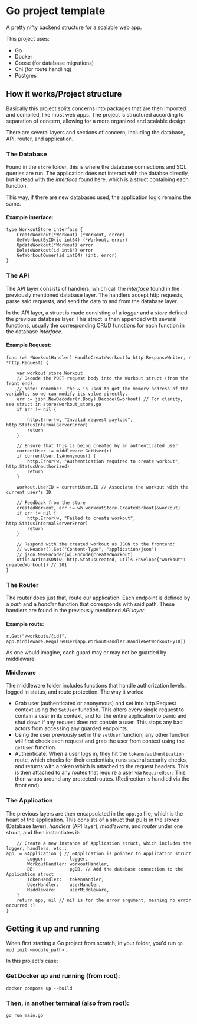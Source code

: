 # Go project template

A pretty nifty backend structure for a scalable web app.

This project uses:
 
 - Go
 - Docker
 - Goose (for database migrations)
 - Chi (for route handling)
 - Postgres


## How it works/Project structure

Basically this project splits concerns into packages that are then imported and compiled, like most web apps. The project is structured according to separation of concern, allowing for a more organized and scalable design. 

There are several layers and sections of concern, including the database, API, router, and application.

### The Database

Found in the `store` folder, this is where the database connections and SQL queries are run. The application does not interact with the databse directly, but instead with the *interface* found here, which is a struct containing each function. 

This way, if there are new databases used, the application logic remains the same. 

#### Example interface:

```
type WorkoutStore interface {
	CreateWorkout(*Workout) (*Workout, error)
	GetWorkoutByID(id int64) (*Workout, error)
	UpdateWorkout(*Workout) error
	DeleteWorkout(id int64) error
	GetWorkoutOwner(id int64) (int, error)
}
```

### The API 

The API layer consists of handlers, which call the *interface* found in the previously mentioned database layer. The handlers accept http requests, parse said requests, and send the data to and from the database layer. 

In the API layer, a struct is made consisting of a *logger* and a *store* defined the previous database layer. This struct is then appended with several functions, usually the corresponding CRUD functions for each function in the database *interface*. 

#### Example Request:

```
func (wh *WorkoutHandler) HandleCreateWorkout(w http.ResponseWriter, r *http.Request) {

	var workout store.Workout
	// Decode the POST request body into the Workout struct (from the front end):
	// Note: remember, the & is used to get the memory address of the variable, so we can modify its value directly.
	err := json.NewDecoder(r.Body).Decode(&workout) // For clarity, see struct in store/workout_store.go
	if err != nil {

		http.Error(w, "Invalid request payload", http.StatusInternalServerError)
		return
	}

	// Ensure that this is being created by an authenticated user
	currentUser := middleware.GetUser(r)
	if currentUser.IsAnonymous() {
		http.Error(w, "Authentication required to create workout", http.StatusUnauthorized)
		return
	}

	workout.UserID = currentUser.ID // Associate the workout with the current user's ID

	// Feedback from the store
	createdWorkout, err := wh.workoutStore.CreateWorkout(&workout)
	if err != nil {
		http.Error(w, "Failed to create workout", http.StatusInternalServerError)
		return
	}

	// Respond with the created workout as JSON to the frontend:
	// w.Header().Set("Content-Type", "application/json")
	// json.NewEncoder(w).Encode(createdWorkout)
	utils.WriteJSON(w, http.StatusCreated, utils.Envelope{"workout": createdWorkout}) // 201
}
```

### The Router

The router does just that, route our application. Each endpoint is defined by a *path* and a *handler* function that corresponds with said path. These handlers are found in the previously mentioned *API layer*. 

#### Example route:

```
r.Get("/workouts/{id}", app.Middleware.RequireUser(app.WorkoutHandler.HandleGetWorkoutByID))
```

As one would imagine, each guard may or may not be guarded by middleware:

#### Middleware

The middleware folder includes functions that handle authorization levels, logged in status, and route protection. The way it works:

- Grab user (authenticated or anonymous) and set into http.Request context using the `SetUser` function. This alters every single request to contain a user in its context, and for the entire application to panic and shut down if any request does not contain a user. This stops any bad actors from accessing any guarded endpoints.
- Using the user previously set in the `setUser` function, any other function will first check each request and grab the user from context using the `getUser` function.
- Authenticate. When a user logs in, they hit the `tokens/authentication` route, which checks for their credentials, runs several security checks, and returns with a token which is attached to the request headers. This is then attached to any routes that require a user via `RequireUser`. This then wraps around any protected routes. (Redirection is handled via the front end)

### The Application

The previous layers are then encapsulated in the `app.go` file, which is the heart of the application. This consists of a struct that pulls in the *stores* (Database layer), *handlers* (API layer), *middleware*, and *router* under one struct, and then instantiates it:

```
	// Create a new instance of Application struct, which includes the logger, handlers, etc.:
app := &Application { // &Application is pointer to Application struct
		Logger:         logger,
		WorkoutHandler: workoutHandler,
		DB:             pgDB, // Add the database connection to the Application struct
		TokenHandler:   tokenHandler,
		UserHandler:    userHandler,
		Middleware:     userMiddleware,
	}
	return app, nil // nil is for the error argument, meaning no error occurred :)
}

```


## Getting it up and running

When first starting a Go project from scratch, in your folder, you'd run `go mod init <module_path>` .

In this project's case:

### Get Docker up and running (from root):

```
docker compose up --build
```

### Then, in another terminal (also from root):

```
go run main.go
```